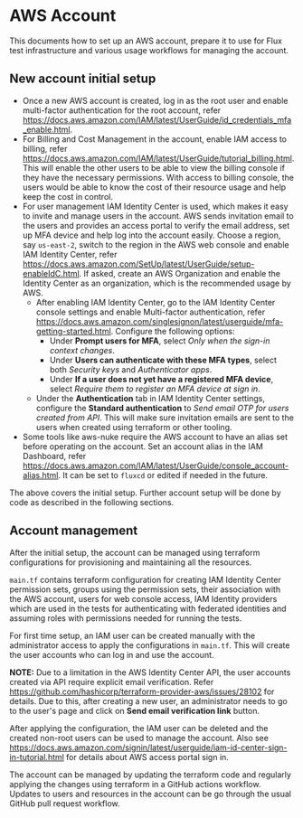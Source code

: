 # AWS Account

This documents how to set up an AWS account, prepare it to use for Flux test
infrastructure and various usage workflows for managing the account.

## New account initial setup

- Once a new AWS account is created, log in as the root user and enable
  multi-factor authentication for the root account, refer
  https://docs.aws.amazon.com/IAM/latest/UserGuide/id_credentials_mfa_enable.html.
- For Billing and Cost Management in the account, enable IAM access to billing,
  refer https://docs.aws.amazon.com/IAM/latest/UserGuide/tutorial_billing.html.
  This will enable the other users to be able to view the billing console if
  they have the necessary permissions. With access to billing console, the users
  would be able to know the cost of their resource usage and help keep the cost
  in control.
- For user management IAM Identity Center is used, which makes it easy to invite
  and manage users in the account. AWS sends invitation email to the users and
  provides an access portal to verify the email address, set up MFA device and
  help log into the account easily. Choose a region, say `us-east-2`, switch to
  the region in the AWS web console and enable IAM Identity Center, refer
  https://docs.aws.amazon.com/SetUp/latest/UserGuide/setup-enableIdC.html. If
  asked, create an AWS Organization and enable the Identity Center as an
  organization, which is the recommended usage by AWS.
  - After enabling IAM Identity Center, go to the IAM Identity Center console
    settings and enable Multi-factor authentication, refer
    https://docs.aws.amazon.com/singlesignon/latest/userguide/mfa-getting-started.html.
    Configure the following options:
      - Under **Prompt users for MFA**, select *Only when the sign-in context
        changes*.
      - Under **Users can authenticate with these MFA types**, select both
        *Security keys* and *Authenticator apps*.
      - Under **If a user does not yet have a registered MFA device**, select
        *Require them to register an MFA device at sign in*.
  - Under the **Authentication** tab in IAM Identity Center settings, configure
    the **Standard authentication** to *Send email OTP for users created from
    API*. This will make sure invitation emails are sent to the users when
    created using terraform or other tooling.
- Some tools like aws-nuke require the AWS account to have an alias set before
  operating on the account. Set an account alias in the IAM Dashboard, refer
  https://docs.aws.amazon.com/IAM/latest/UserGuide/console_account-alias.html.
  It can be set to `fluxcd` or edited if needed in the future.

The above covers the initial setup. Further account setup will be done by code
as described in the following sections.

## Account management

After the initial setup, the account can be managed using terraform
configurations for provisioning and maintaining all the resources.

`main.tf` contains terraform configuration for creating IAM Identity Center
permission sets, groups using the permission sets, their association with the
AWS account, users for web console access, IAM Identity providers which are used
in the tests for authenticating with federated identities and assuming roles
with permissions needed for running the tests.

For first time setup, an IAM user can be created manually with the administrator
access to apply the configurations in `main.tf`. This will create the user
accounts who can log in and use the account.

**NOTE:** Due to a limitation in the AWS Identity Center API, the user accounts
created via API require explicit email verification. Refer
https://github.com/hashicorp/terraform-provider-aws/issues/28102 for details.
Due to this, after creating a new user, an administrator needs to go to the
user's page and click on **Send email verification link** button.

After applying the configuration, the IAM user can be deleted and the created
non-root users can be used to manage the account. Also see
https://docs.aws.amazon.com/signin/latest/userguide/iam-id-center-sign-in-tutorial.html
for details about AWS access portal sign in.

The account can be managed by updating the terraform code and regularly applying
the changes using terraform in a GitHub actions workflow. Updates to users and
resources in the account can be go through the usual GitHub pull request
workflow.
